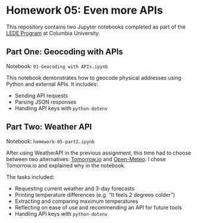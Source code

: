 # Homework 05: Even more APIs

This repository contains two Jupyter notebooks completed as part of the [LEDE Program](https://ledeprogram.com) at Columbia University.

## Part One: Geocoding with APIs

Notebook: `01-Geocoding with APIs.ipynb`

This notebook demonstrates how to geocode physical addresses using Python and external APIs. It includes:
- Sending API requests
- Parsing JSON responses
- Handling API keys with `python-dotenv`

## Part Two: Weather API 

Notebook: `homework-05-part2.ipynb`

After using WeatherAPI in the previous assignment, this time had to choose between two alternatives: [Tomorrow.io](https://www.tomorrow.io/weather-api/) and [Open-Meteo](https://open-meteo.com/). I chose Tomorrow.io and explained why in the notebook.

The tasks included:
- Requesting current weather and 3-day forecasts
- Printing temperature differences (e.g. “It feels 2 degrees colder”)
- Extracting and comparing maximum temperatures
- Reflecting on ease of use and recommending an API for future tools
- Handling API keys with `python-dotenv`